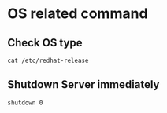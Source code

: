 # OS related command

## Check OS type

`cat /etc/redhat-release`

## Shutdown Server immediately 

`shutdown 0`

